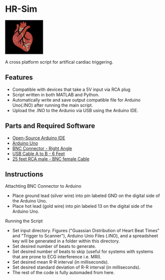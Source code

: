 # HR-Sim
<p align="left">
  <a href="https://github.com/tecork/HR-Sim/">
    <img src="docs/HR_Sim_Logo.png" height="110">
  </a>
</p>

A cross platform script for artifical cardiac triggering.

## Features
* Compatible with devices that take a 5V input via RCA plug
* Script written in both MATLAB and Python.
* Automatically write and save output compatible file for Arduino Uno(.INO) after running the main script.
* Upload the .INO to the Ardunio via USB using the Arduino IDE.

## Parts and Required Software
* [Open-Source Arduino IDE](https://www.arduino.cc/en/Main/Software)
* [Arduino Uno](https://www.digikey.com/product-detail/en/arduino/A000073/1050-1041-ND/3476357)
* [BNC Connector - Right Angle](https://www.digikey.com/product-detail/en/molex-llc/0731375003/WM5514-ND/1465136)
* [USB Cable A to B - 6 Feet](https://www.digikey.com/product-detail/en/molex/0887329400/WM17134-ND/1212447)
* [25 feet RCA male - BNC female Cable](https://www.cablewholesale.com/specs/11x1-02125.php?utm_source=GoogleShopping&utm_medium=cpc&utm_term=11X1-02125&utm_campaign=RG59U%20Coaxial%20BNC%20to%20RCA%20Video%20Cable%2C%20Black%2C%20BNC%20Male%20to%20RCA%20Male%2C%2075%20Ohm%2C%2064%25%20Braid%2C%2025%20foot&gclid=EAIaIQobChMI_43148Hg3AIVjddkCh0vIwsJEAkYASABEgIqovD_BwE)

## Instructions

Attachting BNC Connector to Arduino
* Place ground lead (silver wire) into pin labeled GND on the digital side of the Arduino Uno.
* Place hot lead (gold wire) into pin labeled 13 on the digital side of the Arduino Uno.

Running the Script
* Set input directory. Figures ("Guassian Distribution of Heart Beat Times" and "Trigger to Scanner"), Arduino Unio Files (.INO), and a spreadsheet key will be generated in a folder within this directory.
* Set desired number of beats to generate.
* Set desired number of beats to skip (useful for systems with systems that are prone to ECG interference i.e. MRI).
* Set desired mean R-R interval (in milliseconds).
* Set desired standard deviation of R-R interval (in milliseconds).
* The rest of the code is fully automaded from here.


